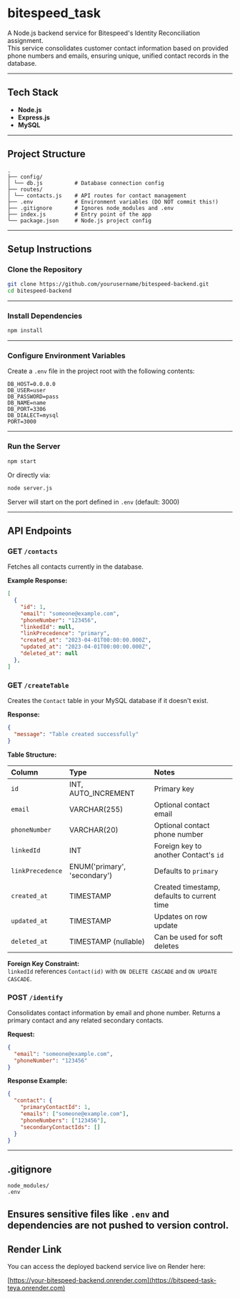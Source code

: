 # bitespeed_task

A Node.js backend service for Bitespeed's Identity Reconciliation assignment.  
This service consolidates customer contact information based on provided phone numbers and emails, ensuring unique, unified contact records in the database.

---

## Tech Stack

- **Node.js**
- **Express.js**
- **MySQL**

---

## Project Structure

```
.
├── config/
│ └── db.js          # Database connection config
├── routes/
│ └── contacts.js    # API routes for contact management
├── .env             # Environment variables (DO NOT commit this!)
├── .gitignore       # Ignores node_modules and .env
├── index.js         # Entry point of the app
└── package.json     # Node.js project config
```

---

## Setup Instructions

### Clone the Repository

```bash
git clone https://github.com/yourusername/bitespeed-backend.git
cd bitespeed-backend
```

---

### Install Dependencies

```bash
npm install
```

---

### Configure Environment Variables

Create a `.env` file in the project root with the following contents:

```env
DB_HOST=0.0.0.0
DB_USER=user
DB_PASSWORD=pass
DB_NAME=name
DB_PORT=3306
DB_DIALECT=mysql
PORT=3000
```

---

### Run the Server

```bash
npm start
```

Or directly via:

```bash
node server.js
```

Server will start on the port defined in `.env` (default: 3000)

---

## API Endpoints

### GET `/contacts`

Fetches all contacts currently in the database.

**Example Response:**

```json
[
  {
    "id": 1,
    "email": "someone@example.com",
    "phoneNumber": "123456",
    "linkedId": null,
    "linkPrecedence": "primary",
    "created_at": "2023-04-01T00:00:00.000Z",
    "updated_at": "2023-04-01T00:00:00.000Z",
    "deleted_at": null
  },
]
```

### GET `/createTable`

Creates the `Contact` table in your MySQL database if it doesn't exist.

**Response:**

```json
{
  "message": "Table created successfully"
}
```

**Table Structure:**

| Column        | Type               | Notes                                       |
|:--------------|:------------------|:--------------------------------------------|
| `id`          | INT, AUTO_INCREMENT | Primary key                                 |
| `email`       | VARCHAR(255)        | Optional contact email                      |
| `phoneNumber` | VARCHAR(20)         | Optional contact phone number               |
| `linkedId`    | INT                 | Foreign key to another Contact's `id`       |
| `linkPrecedence` | ENUM('primary', 'secondary') | Defaults to `primary` |
| `created_at`  | TIMESTAMP           | Created timestamp, defaults to current time |
| `updated_at`  | TIMESTAMP           | Updates on row update                       |
| `deleted_at`  | TIMESTAMP (nullable) | Can be used for soft deletes                 |

**Foreign Key Constraint:**  
`linkedId` references `Contact(id)` with `ON DELETE CASCADE` and `ON UPDATE CASCADE`.

### POST `/identify`

Consolidates contact information by email and phone number. Returns a primary contact and any related secondary contacts.

**Request:**

```json
{
  "email": "someone@example.com",
  "phoneNumber": "123456"
}
```

**Response Example:**

```json
{
  "contact": {
    "primaryContactId": 1,
    "emails": ["someone@example.com"],
    "phoneNumbers": ["123456"],
    "secondaryContactIds": []
  }
}
```

---

## .gitignore

```
node_modules/
.env
```

Ensures sensitive files like `.env` and dependencies are not pushed to version control.
---

## Render Link

You can access the deployed backend service live on Render here:

[https://your-bitespeed-backend.onrender.com](https://bitspeed-task-teya.onrender.com)

